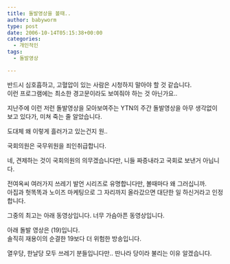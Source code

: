 ```yaml
---
title: 돌발영상을 볼때..
author: babyworm
type: post
date: 2006-10-14T05:15:38+00:00
categories:
  - 개인적인
tags:
  - 돌발영상

---
```

반드시 심호흡하고, 고혈압이 있는 사람은 시청하지 말아야 할 것 같습니다.<br>
이런 프로그램에는 최소한 경고문이라도 보여줘야 하는 것 아닌가요..

지난주에 이런 저런 돌발영상을 모아보여주는 YTN의 주간 돌발영상을 아무 생각없이 보고 있다가, 미쳐 죽는 줄 알았습니다. 

도대체 왜 이렇게 흘러가고 있는건지 원.. 

국회의원은 국무위원을 죄인취급합니다. 

네, 견제하는 것이 국회의원의 의무겠습니다만, 니들 짜증내라고 국회로 보낸거 아닙니다. 

전여옥씨 여러가지 쓰레기 발언 시리즈로 유명합니다만, 볼때마다 왜 그러십니까.<br>
아집과 헛똑똑과 노이즈 마케팅으로 그 자리까지 올라갔으면 대단한 일 하신거라고 인정합니다. 

그중의 최고는 아래 동영상입니다. 너무 가슴아픈 동영상입니다. 

아래 돌발 영상은 (19)입니다.<br>
솔직히 재용이의 순결한 19보다 더 위험한 방송입니다. 

열우당, 한날당 모두 쓰레기 분들입니다만.. 딴나라 당이라 불리는 이유 알겠습니다.
